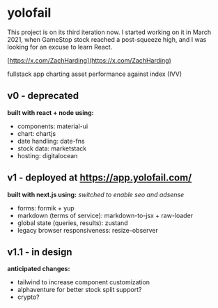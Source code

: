 # yolofail

This project is on its third iteration now. I started working on it in March 2021, when GameStop stock reached a post-squeeze high, and I was looking for an excuse to learn React. 


[https://x.com/ZachHarding](https://x.com/ZachHarding)

fullstack app charting asset performance against index (IVV)

## v0 - deprecated

**built with react + node using:**

- components: material-ui
- chart: chartjs
- date handling: date-fns
- stock data: marketstack
- hosting: digitalocean

## v1 - deployed at https://app.yolofail.com/

**built with next.js using:**
_switched to enable seo and adsense_

- forms: formik + yup
- markdown (terms of service): markdown-to-jsx + raw-loader
- global state (queries, results): zustand
- legacy browser responsiveness: resize-observer

## v1.1 - in design

**anticipated changes:**

- tailwind to increase component customization
- alphaventure for better stock split support?
- crypto?